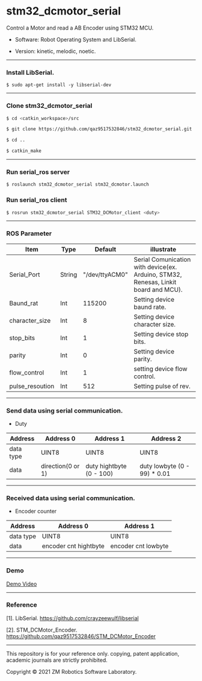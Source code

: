 # stm32_dcmotor_serial
Control a Motor and read a AB Encoder using STM32 MCU.

- Software: Robot Operating System and LibSerial.

- Version: kinetic, melodic, noetic.

------

###  Install LibSerial.

  ``` $ sudo apt-get install -y libserial-dev ```
  
------

### Clone stm32_dcmotor_serial

``` bash
$ cd <catkin_workspace>/src
```

``` bash
$ git clone https://github.com/qaz9517532846/stm32_dcmotor_serial.git
```

``` bash
$ cd ..
```

``` bash
$ catkin_make
```

------

### Run serial_ros server

``` bash
$ roslaunch stm32_dcmotor_serial stm32_dcmotor.launch
```

### Run serial_ros client

``` bash
$ rosrun stm32_dcmotor_serial STM32_DCMotor_client <duty>
```

------

### ROS Parameter

| Item           | Type                       | Default                    | illustrate                    |
| ---            | ---                        | ---                        | ---                           |
| Serial_Port    | String                     |  "/dev/ttyACM0"            | Serial Comunication with device(ex. Arduino, STM32, Renesas, Linkit board and MCU). |
| Baund_rat      | Int                        | 115200                     | Setting device baund rate.     |
| character_size | Int                        | 8                          | Setting device character size. |
| stop_bits      | Int                        | 1                          | Setting device stop bits.      |
| parity         | Int                        | 0                          | Setting device parity.         |
| flow_control   | Int                        | 1                          | setting device flow control.   |
| pulse_resoution| Int                        | 512                        | Setting pulse of rev.          |

------

### Send data using serial communication.

- Duty

| Address        | Address 0                  | Address 1                  | Address 2|
| ---            | ---                        | ---                        | ---                           |
| data type      | UINT8                      | UINT8                      | UINT8                         |
| data           | direction(0 or 1)          | duty hightbyte (0 - 100)   | duty lowbyte (0 - 99) * 0.01  |

------

### Received data using serial communication.

- Encoder counter

| Address        | Address 0                  | Address 1                  |
| ---            | ---                        | ---                        |
| data type      | UINT8                      | UINT8                      |
| data           | encoder cnt hightbyte      | encoder cnt lowbyte        |

------

### Demo

[Demo Video](https://www.youtube.com/watch?v=ZO4yH0yluY4)

------

### Reference

[1]. LibSerial. https://github.com/crayzeewulf/libserial

[2]. STM_DCMotor_Encoder. https://github.com/qaz9517532846/STM_DCMotor_Encoder

------

This repository is for your reference only. copying, patent application, academic journals are strictly prohibited.

Copyright © 2021 ZM Robotics Software Laboratory.

